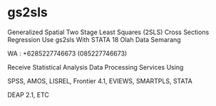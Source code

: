 # gs2sls
Generalized Spatial Two Stage Least Squares (2SLS) Cross Sections Regression Use gs2sls With STATA 18
Olah Data Semarang

WA : +6285227746673 (085227746673)

Receive Statistical Analysis Data Processing Services Using

SPSS, AMOS, LISREL, Frontier 4.1, EVIEWS, SMARTPLS, STATA

DEAP 2.1, ETC

